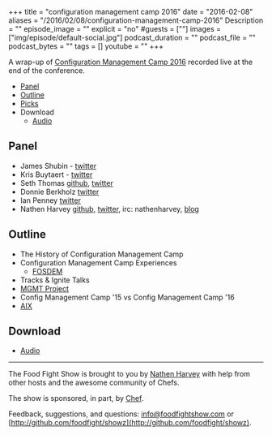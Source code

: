 +++
title = "configuration management camp 2016"
date = "2016-02-08"
aliases = "/2016/02/08/configuration-management-camp-2016"
Description = ""
episode_image = ""
explicit = "no"
#guests = [""]
images = ["img/episode/default-social.jpg"]
podcast_duration = ""
podcast_file = ""
podcast_bytes = ""
tags = []
youtube = ""
+++

A wrap-up of [Configuration Management Camp 2016](http://cfgmgmtcamp.eu) recorded live at the end of the conference.

* [Panel](http://foodfightshow.org/2016/02/configuration-management-camp-2016.html#panel)
* [Outline](http://foodfightshow.org/2016/02/configuration-management-camp-2016.html#outline)
* [Picks](http://foodfightshow.org/2016/02/configuration-management-camp-2016.html#picks)
* Download
  * [Audio](http://traffic.libsyn.com/foodfight/FoodFightShowCfgMgmtCamp2016.mp3)

<!-- more -->

Panel<a name="panel"></a>
-----
* James Shubin - [twitter](https://twitter.com/purpleidea)
* Kris Buytaert - [twitter](https://twitter.com/krisbuytaert)
* Seth Thomas [github](https://github.com/cheeseplus), [twitter](https://twitter.com/cheeseplus)
* Donnie Berkholz [twitter](https://twitter.com/dberkholz)
* Ian Penney [twitter](https://twitter.com/cr03)
* Nathen Harvey [github](http://github.com/nathenharvey), [twitter](http://twitter.com/nathenharvey), irc: nathenharvey, [blog](http://nathenharvey.com)

Outline<a name="outline"></a>
-------
* The History of Configuration Management Camp
* Configuration Management Camp Experiences
  * [FOSDEM](https://fosdem.org/2016/)
* Tracks & Ignite Talks
* [MGMT Project](https://github.com/purpleidea/mgmt)
* Config Management Camp '15 vs Config Management Camp '16
* [AIX](https://en.wikipedia.org/wiki/IBM_AIX)

Download
--------
* [Audio](http://traffic.libsyn.com/foodfight/FoodFightShowCfgMgmtCamp2016.mp3)

<hr />

The Food Fight Show is brought to you by [Nathen Harvey](https://twitter.com/nathenharvey) with help from other hosts and the awesome community of Chefs.

The show is sponsored, in part, by [Chef](http://www.chef.io).

Feedback, suggestions, and questions:  [info@foodfightshow.com](mailto:info@foodfightshow.com) or  [http://github.com/foodfight/showz](http://github.com/foodfight/showz).
